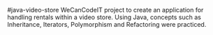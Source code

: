 #java-video-store
WeCanCodeIT project to create an application for handling rentals within a video store. Using Java, concepts such as Inheritance, Iterators, Polymorphism and Refactoring were practiced.
